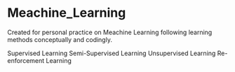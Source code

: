 # Meachine_Learning

Created for personal practice on Meachine Learning following learning methods conceptually and codingly.

Supervised Learning 
Semi-Supervised Learning
Unsupervised Learning
Re-enforcement Learning
